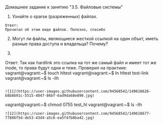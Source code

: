 Домашнее задание к занятию "3.5. Файловые системы"

1. Узнайте о sparse (разряженных) файлах.
```
Ответ:
Прочитал об этом виде файлов. Полезно, спасибо
```

2. Могут ли файлы, являющиеся жесткой ссылкой на один объкт, иметь разные права доступа и владельца? Почему?
3. ```
Ответ:
Так как hardlink это ссылка на тот же самый файл и имеет тот же inode, то права будут одни и теже.
Проверил на практике:
vagrant@vagrant:~$ touch hltest
vagrant@vagrant:~$ ln hltest test-link
vagrant@vagrant:~$ ls -ilh
```

![11](https://user-images.githubusercontent.com/94568542/149618626-b8b8b91c-5515-4847-86bf-6ad9da68e890.jpg)
```
vagrant@vagrant:~$ chmod 0755 test_hl 
vagrant@vagrant:~$ ls -ilh
```
![12](https://user-images.githubusercontent.com/94568542/149618677-77886f5d-de53-43d4-a5c6-ea5f47b8ba42.jpg)
